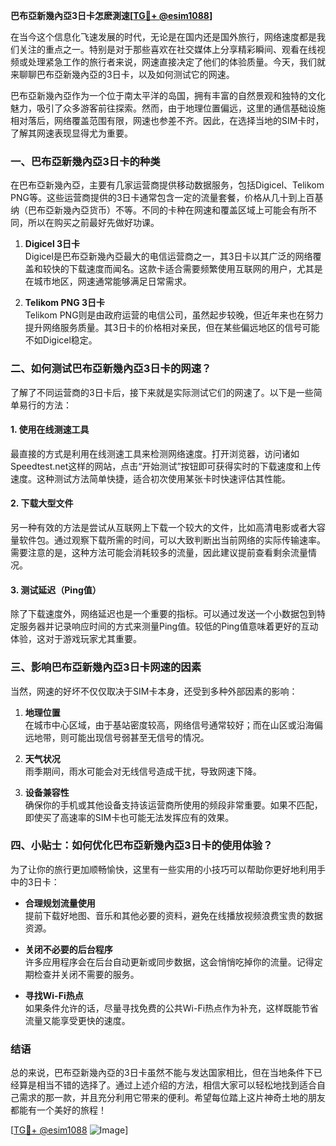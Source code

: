 **巴布亞新幾內亞3日卡怎麽測速[[TG💪+ @esim1088](https://t.me/s/esim1088)]**

在当今这个信息化飞速发展的时代，无论是在国内还是国外旅行，网络速度都是我们关注的重点之一。特别是对于那些喜欢在社交媒体上分享精彩瞬间、观看在线视频或处理紧急工作的旅行者来说，网速直接决定了他们的体验质量。今天，我们就来聊聊巴布亞新幾內亞的3日卡，以及如何测试它的网速。

巴布亞新幾內亞作为一个位于南太平洋的岛国，拥有丰富的自然景观和独特的文化魅力，吸引了众多游客前往探索。然而，由于地理位置偏远，这里的通信基础设施相对落后，网络覆盖范围有限，网速也参差不齐。因此，在选择当地的SIM卡时，了解其网速表现显得尤为重要。

### 一、巴布亞新幾內亞3日卡的种类

在巴布亞新幾內亞，主要有几家运营商提供移动数据服务，包括Digicel、Telikom PNG等。这些运营商提供的3日卡通常包含一定的流量套餐，价格从几十到上百基纳（巴布亞新幾內亞货币）不等。不同的卡种在网速和覆盖区域上可能会有所不同，所以在购买之前最好先做好功课。

1. **Digicel 3日卡**  
   Digicel是巴布亞新幾內亞最大的电信运营商之一，其3日卡以其广泛的网络覆盖和较快的下载速度而闻名。这款卡适合需要频繁使用互联网的用户，尤其是在城市地区，网速通常能够满足日常需求。

2. **Telikom PNG 3日卡**  
   Telikom PNG则是由政府运营的电信公司，虽然起步较晚，但近年来也在努力提升网络服务质量。其3日卡的价格相对亲民，但在某些偏远地区的信号可能不如Digicel稳定。

### 二、如何测试巴布亞新幾內亞3日卡的网速？

了解了不同运营商的3日卡后，接下来就是实际测试它们的网速了。以下是一些简单易行的方法：

#### 1. 使用在线测速工具
最直接的方式是利用在线测速工具来检测网络速度。打开浏览器，访问诸如Speedtest.net这样的网站，点击“开始测试”按钮即可获得实时的下载速度和上传速度。这种测试方法简单快捷，适合初次使用某张卡时快速评估其性能。

#### 2. 下载大型文件
另一种有效的方法是尝试从互联网上下载一个较大的文件，比如高清电影或者大容量软件包。通过观察下载所需的时间，可以大致判断出当前网络的实际传输速率。需要注意的是，这种方法可能会消耗较多的流量，因此建议提前查看剩余流量情况。

#### 3. 测试延迟（Ping值）
除了下载速度外，网络延迟也是一个重要的指标。可以通过发送一个小数据包到特定服务器并记录响应时间的方式来测量Ping值。较低的Ping值意味着更好的互动体验，这对于游戏玩家尤其重要。

### 三、影响巴布亞新幾內亞3日卡网速的因素

当然，网速的好坏不仅仅取决于SIM卡本身，还受到多种外部因素的影响：

1. **地理位置**  
   在城市中心区域，由于基站密度较高，网络信号通常较好；而在山区或沿海偏远地带，则可能出现信号弱甚至无信号的情况。

2. **天气状况**  
   雨季期间，雨水可能会对无线信号造成干扰，导致网速下降。

3. **设备兼容性**  
   确保你的手机或其他设备支持该运营商所使用的频段非常重要。如果不匹配，即使买了高速率的SIM卡也可能无法发挥应有的效果。

### 四、小贴士：如何优化巴布亞新幾內亞3日卡的使用体验？

为了让你的旅行更加顺畅愉快，这里有一些实用的小技巧可以帮助你更好地利用手中的3日卡：

- **合理规划流量使用**  
  提前下载好地图、音乐和其他必要的资料，避免在线播放视频浪费宝贵的数据资源。
  
- **关闭不必要的后台程序**  
  许多应用程序会在后台自动更新或同步数据，这会悄悄吃掉你的流量。记得定期检查并关闭不需要的服务。

- **寻找Wi-Fi热点**  
  如果条件允许的话，尽量寻找免费的公共Wi-Fi热点作为补充，这样既能节省流量又能享受更快的速度。

### 结语

总的来说，巴布亞新幾內亞的3日卡虽然不能与发达国家相比，但在当地条件下已经算是相当不错的选择了。通过上述介绍的方法，相信大家可以轻松地找到适合自己需求的那一款，并且充分利用它带来的便利。希望每位踏上这片神奇土地的朋友都能有一个美好的旅程！

[[TG💪+ @esim1088](https://t.me/s/esim1088) ![Image](https://i.postimg.cc/4NQfJmqS/Snipaste-2025-05-13-00-14-12.png)]